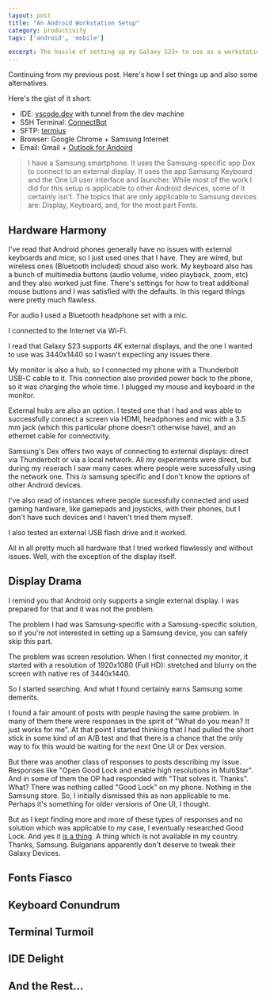 ```yaml
---
layout: post
title: "An Android Workstation Setup"
category: productivity
tags: ['android', 'mobile']

excerpt: The hassle of setting up my Galaxy S23+ to use as a workstation. The problems I faced and their solutions
---
```


Continuing from my previous post. Here's how I set things up and also some alternatives.

Here's the gist of it short:

* IDE: [vscode.dev](https://vscode.dev/) with tunnel from the dev machine
* SSH Terminal: [ConnectBot](https://connectbot.org/)
* SFTP: [termius](https://termius.com/)
* Browser: Google Chrome + Samsung Internet
* Email: Gmail + [Outlook for Andoird](https://play.google.com/store/apps/details?id=com.microsoft.office.outlook)

> I have a Samsung smartphone. It uses the Samsung-specific app Dex to connect to an external display. It uses the app Samsung Keyboard and the One UI user interface and launcher. While most of the work I did for this setup is applicable to other Android devices, some of it certainly isn't. The topics that are only applicable to Samsung devices are: Display, Keyboard, and, for the most part Fonts.

## Hardware Harmony

I've read that Android phones generally have no issues with external keyboards and mice, so I just used ones that I have. They are wired, but wireless ones (Bluetooth included) shoud also work. My keyboard also has a bunch of multimedia buttons (audio volume, video playback, zoom, etc) and they also worked just fine. There's settings for how to treat additional mouse buttons and I was satisfied with the defaults. In this regard things were pretty much flawless.

For audio I used a Bluetooth headphone set with a mic.

I connected to the Internet via Wi-Fi.

I read that Galaxy S23 supports 4K external displays, and the one I wanted to use was 3440x1440 so I wasn't expecting any issues there.

My monitor is also a hub, so I connected my phone with a Thunderbolt USB-C cable to it. This connection also provided power back to the phone, so it was charging the whole time. I plugged my mouse and keyboard in the monitor.

External hubs are also an option. I tested one that I had and was able to successfully connect a screen via HDMI, headphones and mic with a 3.5 mm jack (which this particular phone doesn't otherwise have), and an ethernet cable for connectivity.

Samsung's Dex offers two ways of connecting to external displays: direct via Thunderbolt or via a local network. All *my* experiments were direct, but during my reserach I saw many cases where people were sucessfully using the network one. This *is* samsung specific and I don't know the options of other Android devices.

I've also read of instances where people sucessfully connected and used gaming hardware, like gamepads and joysticks, with their phones, but I don't have such devices and I haven't tried them myself.

I also tested an external USB flash drive and it worked.

All in all pretty much all hardware that I tried worked flawlessly and without issues. Well, with the exception of the display itself.

## Display Drama

I remind you that Android only supports a single external display. I was prepared for that and it was not the problem.

The problem I had was Samsung-specific with a Samsung-specific solution, so if you're not interested in setting up a Samsung device, you can safely skip this part.

The problem was screen resolution. When I first connected my monitor, it started with a resolution of 1920x1080 (Full HD): stretched and blurry on the screen with native res of 3440x1440.

So I started searching. And what I found certainly earns Samsung some demerits.

I found a fair amount of posts with people having the same problem. In many of them there were responses in the spirit of "What do you mean? It just works for me". At that point I started thinking that I had pulled the short stick in some kind of an A/B test and that there is a chance that the only way to fix this would be waiting for the next One UI or Dex version.

But there was another class of responses to posts describing my issue. Responses like "Open Good Lock and enable high resolutions in MultiStar". And in some of them the OP had responded with "That solves it. Thanks". What? There was nothing called "Good Lock" on my phone. Nothing in the Samsung store. So, I initially dismissed this as non applicable to me. Perhaps it's something for older versions of One UI, I thought.

But as I kept finding more and more of these types of responses and no solution which was applicable to my case, I eventually researched Good Lock. And yes it [is a thing](https://en.wikipedia.org/wiki/Good_Lock). A thing which is not available in my country. Thanks, Samsung. Bulgarians apparently don't deserve to tweak their Galaxy Devices.

## Fonts Fiasco

## Keyboard Conundrum

## Terminal Turmoil

## IDE Delight

## And the Rest...
